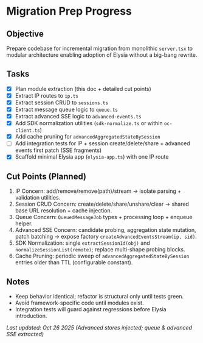# Migration Prep Progress

## Objective
Prepare codebase for incremental migration from monolithic `server.tsx` to modular architecture enabling adoption of Elysia without a big-bang rewrite.

## Tasks
- [x] Plan module extraction (this doc + detailed cut points)
- [x] Extract IP routes to `ip.ts`
- [x] Extract session CRUD to `sessions.ts`
- [x] Extract message queue logic to `queue.ts`
- [x] Extract advanced SSE logic to `advanced-events.ts`
- [x] Add SDK normalization utilities (`sdk-normalize.ts` or within `oc-client.ts`)
- [x] Add cache pruning for `advancedAggregatedStateBySession`
- [ ] Add integration tests for IP + session create/delete/share + advanced events first patch (SSE fragments)
- [x] Scaffold minimal Elysia app (`elysia-app.ts`) with one IP route

## Cut Points (Planned)
1. IP Concern: add/remove/remove(path)/stream -> isolate parsing + validation utilities.
2. Session CRUD Concern: create/delete/share/unshare/clear -> shared base URL resolution + cache injection.
3. Queue Concern: `QueuedMessageJob` types + processing loop + enqueue helper.
4. Advanced SSE Concern: candidate probing, aggregation state mutation, patch batching -> expose factory `createAdvancedEventsStream(ip, sid)`.
5. SDK Normalization: single `extractSessionId(obj)` and `normalizeSessionList(remote)`; replace multi-shape probing blocks.
6. Cache Pruning: periodic sweep of `advancedAggregatedStateBySession` entries older than TTL (configurable constant).

## Notes
- Keep behavior identical; refactor is structural only until tests green.
- Avoid framework-specific code until modules exist.
- Integration tests will guard against regressions before Elysia introduction.

_Last updated: Oct 26 2025 (Advanced stores injected; queue & advanced SSE extracted)_
